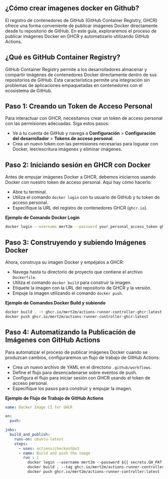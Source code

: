 **¿Cómo crear imagenes docker en Github?**
-----------------------------------

El registro de contenedores de GitHub (GitHub Container Registry, GHCR) ofrece una forma conveniente de publicar imágenes Docker directamente desde tu repositorio de GitHub. En este guía, exploraremos el proceso de publicar imágenes Docker en GHCR y automatizarlo utilizando GitHub Actions.

**¿Qué es GitHub Container Registry?**
-----------------------------------

GitHub Container Registry permite a los desarrolladores almacenar y compartir imágenes de contenedores Docker directamente dentro de sus repositorios de GitHub. Esta característica permite una integración sin problemas de aplicaciones empaquetadas en contenedores con el ecosistema de GitHub.

**Paso 1: Creando un Token de Acceso Personal**
------------------------------------------

Para interactuar con GHCR, necesitamos crear un token de acceso personal con las permisiones adecuadas. Siga estos pasos:

* Ve a tu cuenta de GitHub y navega a **Configuración** > **Configuración del desarrollador** > **Tokens de acceso personal**.
* Crea un nuevo token con las permisiones necesarias para loguear con Docker, leer/escritura imágenes y eliminar imágenes.

**Paso 2: Iniciando sesión en GHCR con Docker**
----------------------------------------------

Antes de empujar imágenes Docker a GHCR, debemos iniciarnos usando Docker con nuestro token de acceso personal. Aquí hay cómo hacerlo:

* Abre tu terminal.
* Utiliza el comando `docker login` con tu usuario de GitHub y tu token de acceso personal.
* Especifique la URL del registro de contenedores GHCR (`ghcr.io`).

**Ejemplo de Comando Docker Login**
```bash
docker login --username mert2m --password your_personal_access_token ghcr.io
```
**Paso 3: Construyendo y subiendo Imágenes Docker**
------------------------------------------------

Ahora, construya su imagen Docker y empéjalos a GHCR:

* Navega hasta tu directorio de proyecto que contiene el archivo `Dockerfile`.
* Utiliza el comando `docker build` para construir la imagen.
* Etiquete la imagen con la URL del repositorio de GHCR y la versión.
* Empuje la imagen utilizando el comando `docker push`.

**Ejemplo de Comandos Docker Build y subiendo**
```bash
docker build . -t ghcr.io/mert2m/actions-runner-controller-ghcr:latest
docker push ghcr.io/mert2m/actions-runner-controller-ghcr:latest
```
**Paso 4: Automatizando la Publicación de Imágenes con GitHub Actions**
-----------------------------------------------------------------

Para automatizar el proceso de publicar imágenes Docker cuando se produzcan cambios, configuraremos un flujo de trabajo de GitHub Actions:

* Crea un nuevo archivo de YAML en el directorio `.github/workflows`.
* Define el flujo para desencadenarse sobre eventos de push.
* Configura el flujo para iniciar sesión con GHCR usando el token de acceso personal.
* Especifique los pasos para construir y empujar la imagen.

**Ejemplo de Flujo de Trabajo de GitHub Actions**
```yml
name: Docker Image CI for GHCR

on:
  push:

jobs:
  build_and_publish:
    runs-on: ubuntu-latest
    steps:
      - uses: actions/checkout@v3
      - name: Build and push the image
        run : |
          docker login --username mert2m --password ${{ secrets.GH_PAT }} ghcr.io
          docker build . --tag ghcr.io/mert2m/actions-runner-controller:latest
          docker push ghcr.io/mert2m/actions-runner-controller:latest
```